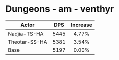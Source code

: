 # Dungeons - am - venthyr
| Actor | DPS | Increase |
|---|:---:|:---:|
|Nadjia-TS-HA|5445|4.77%|
|Theotar-SS-HA|5381|3.54%|
|Base|5197|0.00%|
